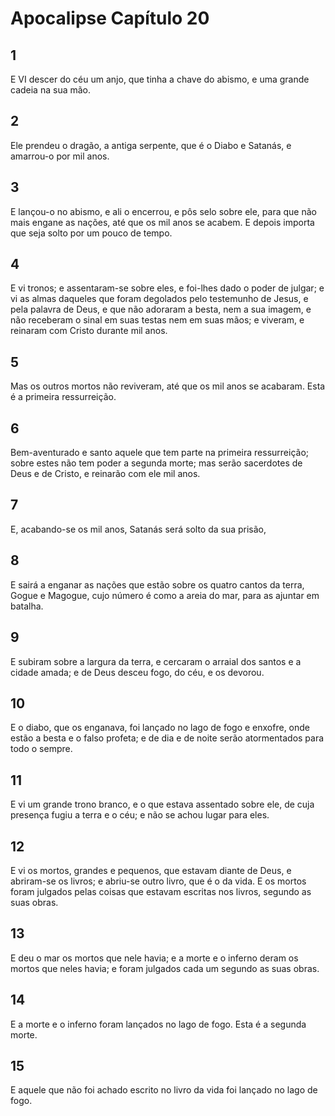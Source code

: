 # Apocalipse Capítulo 20

## 1
E VI descer do céu um anjo, que tinha a chave do abismo, e uma grande cadeia na sua mão.

## 2
Ele prendeu o dragão, a antiga serpente, que é o Diabo e Satanás, e amarrou-o por mil anos.

## 3
E lançou-o no abismo, e ali o encerrou, e pôs selo sobre ele, para que não mais engane as nações, até que os mil anos se acabem. E depois importa que seja solto por um pouco de tempo.

## 4
E vi tronos; e assentaram-se sobre eles, e foi-lhes dado o poder de julgar; e vi as almas daqueles que foram degolados pelo testemunho de Jesus, e pela palavra de Deus, e que não adoraram a besta, nem a sua imagem, e não receberam o sinal em suas testas nem em suas mãos; e viveram, e reinaram com Cristo durante mil anos.

## 5
Mas os outros mortos não reviveram, até que os mil anos se acabaram. Esta é a primeira ressurreição.

## 6
Bem-aventurado e santo aquele que tem parte na primeira ressurreição; sobre estes não tem poder a segunda morte; mas serão sacerdotes de Deus e de Cristo, e reinarão com ele mil anos.

## 7
E, acabando-se os mil anos, Satanás será solto da sua prisão,

## 8
E sairá a enganar as nações que estão sobre os quatro cantos da terra, Gogue e Magogue, cujo número é como a areia do mar, para as ajuntar em batalha.

## 9
E subiram sobre a largura da terra, e cercaram o arraial dos santos e a cidade amada; e de Deus desceu fogo, do céu, e os devorou.

## 10
E o diabo, que os enganava, foi lançado no lago de fogo e enxofre, onde estão a besta e o falso profeta; e de dia e de noite serão atormentados para todo o sempre.

## 11
E vi um grande trono branco, e o que estava assentado sobre ele, de cuja presença fugiu a terra e o céu; e não se achou lugar para eles.

## 12
E vi os mortos, grandes e pequenos, que estavam diante de Deus, e abriram-se os livros; e abriu-se outro livro, que é o da vida. E os mortos foram julgados pelas coisas que estavam escritas nos livros, segundo as suas obras.

## 13
E deu o mar os mortos que nele havia; e a morte e o inferno deram os mortos que neles havia; e foram julgados cada um segundo as suas obras.

## 14
E a morte e o inferno foram lançados no lago de fogo. Esta é a segunda morte.

## 15
E aquele que não foi achado escrito no livro da vida foi lançado no lago de fogo.

